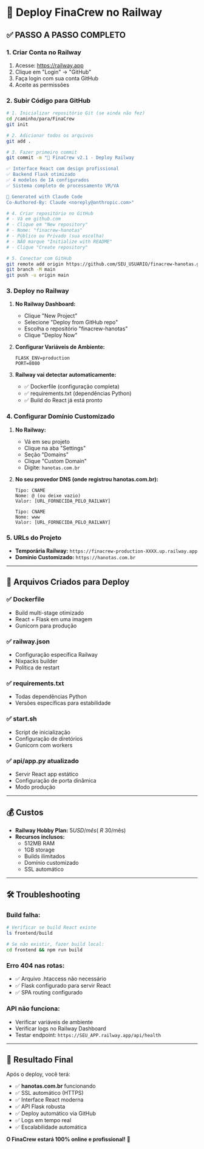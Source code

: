 # 🚀 Deploy FinaCrew no Railway

## ✅ **PASSO A PASSO COMPLETO**

### **1. Criar Conta no Railway**
1. Acesse: https://railway.app
2. Clique em "Login" → "GitHub"
3. Faça login com sua conta GitHub
4. Aceite as permissões

### **2. Subir Código para GitHub**
```bash
# 1. Inicializar repositório Git (se ainda não fez)
cd /caminho/para/FinaCrew
git init

# 2. Adicionar todos os arquivos
git add .

# 3. Fazer primeiro commit
git commit -m "🚀 FinaCrew v2.1 - Deploy Railway

✅ Interface React com design profissional
✅ Backend Flask otimizado
✅ 4 modelos de IA configurados
✅ Sistema completo de processamento VR/VA

🤖 Generated with Claude Code
Co-Authored-By: Claude <noreply@anthropic.com>"

# 4. Criar repositório no GitHub
# - Vá em github.com
# - Clique em "New repository"
# - Nome: "finacrew-hanotas"
# - Público ou Privado (sua escolha)
# - NÃO marque "Initialize with README"
# - Clique "Create repository"

# 5. Conectar com GitHub
git remote add origin https://github.com/SEU_USUARIO/finacrew-hanotas.git
git branch -M main
git push -u origin main
```

### **3. Deploy no Railway**
1. **No Railway Dashboard:**
   - Clique "New Project"
   - Selecione "Deploy from GitHub repo"
   - Escolha o repositório "finacrew-hanotas"
   - Clique "Deploy Now"

2. **Configurar Variáveis de Ambiente:**
   ```
   FLASK_ENV=production
   PORT=8080
   ```

3. **Railway vai detectar automaticamente:**
   - ✅ Dockerfile (configuração completa)
   - ✅ requirements.txt (dependências Python)
   - ✅ Build do React já está pronto

### **4. Configurar Domínio Customizado**
1. **No Railway:**
   - Vá em seu projeto
   - Clique na aba "Settings"
   - Seção "Domains"
   - Clique "Custom Domain"
   - Digite: `hanotas.com.br`

2. **No seu provedor DNS (onde registrou hanotas.com.br):**
   ```
   Tipo: CNAME
   Nome: @ (ou deixe vazio)
   Valor: [URL_FORNECIDA_PELO_RAILWAY]
   
   Tipo: CNAME  
   Nome: www
   Valor: [URL_FORNECIDA_PELO_RAILWAY]
   ```

### **5. URLs do Projeto**
- **Temporária Railway:** `https://finacrew-production-XXXX.up.railway.app`
- **Domínio Customizado:** `https://hanotas.com.br`

---

## 🔧 **Arquivos Criados para Deploy**

### ✅ **Dockerfile**
- Build multi-stage otimizado
- React + Flask em uma imagem
- Gunicorn para produção

### ✅ **railway.json**
- Configuração específica Railway
- Nixpacks builder
- Política de restart

### ✅ **requirements.txt**
- Todas dependências Python
- Versões específicas para estabilidade

### ✅ **start.sh**
- Script de inicialização
- Configuração de diretórios
- Gunicorn com workers

### ✅ **api/app.py atualizado**
- Servir React app estático
- Configuração de porta dinâmica
- Modo produção

---

## 💰 **Custos**
- **Railway Hobby Plan:** $5 USD/mês (~R$ 30/mês)
- **Recursos inclusos:**
  - 512MB RAM
  - 1GB storage
  - Builds ilimitados
  - Domínio customizado
  - SSL automático

---

## 🛠️ **Troubleshooting**

### **Build falha:**
```bash
# Verificar se build React existe
ls frontend/build

# Se não existir, fazer build local:
cd frontend && npm run build
```

### **Erro 404 nas rotas:**
- ✅ Arquivo .htaccess não necessário
- ✅ Flask configurado para servir React
- ✅ SPA routing configurado

### **API não funciona:**
- Verificar variáveis de ambiente
- Verificar logs no Railway Dashboard
- Testar endpoint: `https://SEU_APP.railway.app/api/health`

---

## 🎉 **Resultado Final**

Após o deploy, você terá:
- ✅ **hanotas.com.br** funcionando
- ✅ SSL automático (HTTPS)
- ✅ Interface React moderna
- ✅ API Flask robusta
- ✅ Deploy automático via GitHub
- ✅ Logs em tempo real
- ✅ Escalabilidade automática

**O FinaCrew estará 100% online e profissional!** 🚀
